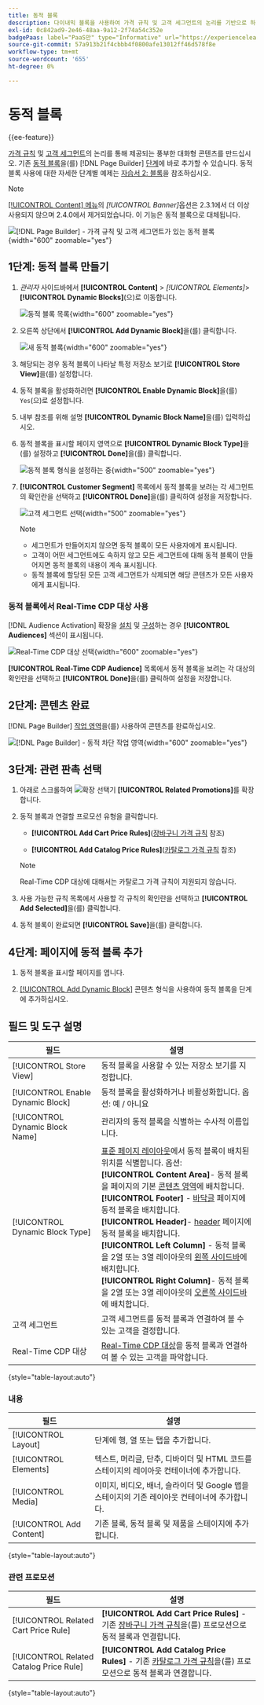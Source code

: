 ```yaml
---
title: 동적 블록
description: 다이내믹 블록을 사용하여 가격 규칙 및 고객 세그먼트의 논리를 기반으로 하는 풍부한 대화형 컨텐츠를 생성합니다.
exl-id: 0c842ad9-2e46-48aa-9a12-2f74a54c352e
badgePaas: label="PaaS만" type="Informative" url="https://experienceleague.adobe.com/en/docs/commerce/user-guides/product-solutions" tooltip="Adobe Commerce 온 클라우드 프로젝트(Adobe 관리 PaaS 인프라) 및 온프레미스 프로젝트에만 적용됩니다."
source-git-commit: 57a913b21f4cbbb4f0800afe13012ff46d578f8e
workflow-type: tm+mt
source-wordcount: '655'
ht-degree: 0%

---
```


# 동적 블록

{{ee-feature}}

[가격 규칙](../merchandising-promotions/introduction.md#price-rules) 및 [고객 세그먼트](../customers/customer-segments.md)의 논리를 통해 제공되는 풍부한 대화형 콘텐츠를 만드십시오. 기존 [동적 블록](../page-builder/dynamic-block.md)을(를) [!DNL Page Builder] [단계](../page-builder/workspace.md)에 바로 추가할 수 있습니다. 동적 블록 사용에 대한 자세한 단계별 예제는 [자습서 2: 블록](../page-builder/2-blocks.md)을 참조하십시오.

>[!NOTE]
>
>[[!UICONTROL Content] 메뉴](content-menu.md)의 _[!UICONTROL Banner]_&#x200B;옵션은 2.3.1에서 더 이상 사용되지 않으며 2.4.0에서 제거되었습니다. 이 기능은 동적 블록으로 대체됩니다.

![[!DNL Page Builder] - 가격 규칙 및 고객 세그먼트가 있는 동적 블록](../page-builder/assets/pb-tutorial2-dynamic-block-storefront.png){width="600" zoomable="yes"}

## 1단계: 동적 블록 만들기

1. _관리자_ 사이드바에서 **[!UICONTROL Content]** > _[!UICONTROL Elements]_>**[!UICONTROL Dynamic Blocks]**(으)로 이동합니다.

   ![동적 블록 목록](../page-builder/assets/pb-tutorial2-block-dynamic-add.png){width="600" zoomable="yes"}

1. 오른쪽 상단에서 **[!UICONTROL Add Dynamic Block]**&#x200B;을(를) 클릭합니다.

   ![새 동적 블록](../page-builder/assets/pb-tutorial2-block-dynamic-new.png){width="600" zoomable="yes"}

1. 해당되는 경우 동적 블록이 나타날 특정 저장소 보기로 **[!UICONTROL Store View]**&#x200B;을(를) 설정합니다.

1. 동적 블록을 활성화하려면 **[!UICONTROL Enable Dynamic Block]**&#x200B;을(를) `Yes`(으)로 설정합니다.

1. 내부 참조를 위해 설명 **[!UICONTROL Dynamic Block Name]**&#x200B;을(를) 입력하십시오.

1. 동적 블록을 표시할 페이지 영역으로 **[!UICONTROL Dynamic Block Type]**&#x200B;을(를) 설정하고 **[!UICONTROL Done]**&#x200B;을(를) 클릭합니다.

   ![동적 블록 형식을 설정하는 중](../page-builder/assets/pb-dynamic-block-type.png){width="500" zoomable="yes"}

1. **[!UICONTROL Customer Segment]** 목록에서 동적 블록을 보려는 각 세그먼트의 확인란을 선택하고 **[!UICONTROL Done]**&#x200B;을(를) 클릭하여 설정을 저장합니다.

   ![고객 세그먼트 선택](../page-builder/assets/pb-dynamic-block-customer-segment.png){width="500" zoomable="yes"}

   >[!NOTE]
   >
   >- 세그먼트가 만들어지지 않으면 동적 블록이 모든 사용자에게 표시됩니다.
   >- 고객이 어떤 세그먼트에도 속하지 않고 모든 세그먼트에 대해 동적 블록이 만들어지면 동적 블록의 내용이 계속 표시됩니다.
   >- 동적 블록에 할당된 모든 고객 세그먼트가 삭제되면 해당 콘텐츠가 모든 사용자에게 표시됩니다.

### 동적 블록에서 Real-Time CDP 대상 사용

[!DNL Audience Activation] 확장을 [설치](../customers/audience-activation.md#install-the-extension) 및 [구성](../customers/audience-activation.md#configure-the-extension)하는 경우 **[!UICONTROL Audiences]** 섹션이 표시됩니다.

![Real-Time CDP 대상 선택](./assets/dynamic-block-rtcdp.png){width="600" zoomable="yes"}

**[!UICONTROL Real-Time CDP Audience]** 목록에서 동적 블록을 보려는 각 대상의 확인란을 선택하고 **[!UICONTROL Done]**&#x200B;을(를) 클릭하여 설정을 저장합니다.

## 2단계: 콘텐츠 완료

[!DNL Page Builder] [작업 영역](../page-builder/workspace.md)을(를) 사용하여 콘텐츠를 완료하십시오.

![[!DNL Page Builder] - 동적 차단 작업 영역](../page-builder/assets/pb-dynamic-block-workspace.png){width="600" zoomable="yes"}

## 3단계: 관련 판촉 선택

1. 아래로 스크롤하여 ![확장 선택기](../assets/icon-display-expand.png) **[!UICONTROL Related Promotions]**&#x200B;를 확장합니다.

1. 동적 블록과 연결할 프로모션 유형을 클릭합니다.

   - **[!UICONTROL Add Cart Price Rules]**([장바구니 가격 규칙](../merchandising-promotions/price-rules-cart.md) 참조)

   - **[!UICONTROL Add Catalog Price Rules]**([카탈로그 가격 규칙](../merchandising-promotions/price-rules-catalog.md) 참조)

   >[!NOTE]
   >
   >Real-Time CDP 대상에 대해서는 카탈로그 가격 규칙이 지원되지 않습니다.

1. 사용 가능한 규칙 목록에서 사용할 각 규칙의 확인란을 선택하고 **[!UICONTROL Add Selected]**&#x200B;을(를) 클릭합니다.

1. 동적 블록이 완료되면 **[!UICONTROL Save]**&#x200B;을(를) 클릭합니다.

## 4단계: 페이지에 동적 블록 추가

1. 동적 블록을 표시할 페이지를 엽니다.

1. [[!UICONTROL Add Dynamic Block]](../page-builder/dynamic-block.md) 콘텐츠 형식을 사용하여 동적 블록을 단계에 추가하십시오.

## 필드 및 도구 설명

| 필드 | 설명 |
|--- |--- |
| [!UICONTROL Store View] | 동적 블록을 사용할 수 있는 저장소 보기를 지정합니다. |
| [!UICONTROL Enable Dynamic Block] | 동적 블록을 활성화하거나 비활성화합니다. 옵션: 예 / 아니요 |
| [!UICONTROL Dynamic Block Name] | 관리자의 동적 블록을 식별하는 수사적 이름입니다. |
| [!UICONTROL Dynamic Block Type] | [표준 페이지 레이아웃](layout-updates.md)에서 동적 블록이 배치된 위치를 식별합니다. 옵션: <br/>**[!UICONTROL Content Area]**- 동적 블록을 페이지의 기본 [콘텐츠 영역](layout-updates.md)에 배치합니다.<br/>**[!UICONTROL Footer]** - [바닥글](page-setup.md#footer) 페이지에 동적 블록을 배치합니다. <br/>**[!UICONTROL Header]**- [header](page-setup.md#header) 페이지에 동적 블록을 배치합니다.<br/>**[!UICONTROL Left Column]** - 동적 블록을 2열 또는 3열 레이아웃의 [왼쪽 사이드바](page-layout.md#standard-page-layouts)에 배치합니다. <br/>**[!UICONTROL Right Column]**- 동적 블록을 2열 또는 3열 레이아웃의 [오른쪽 사이드바](page-layout.md#standard-page-layouts)에 배치합니다. |
| 고객 세그먼트 | 고객 세그먼트를 동적 블록과 연결하여 볼 수 있는 고객을 결정합니다. |
| Real-Time CDP 대상 | [Real-Time CDP 대상](../customers/audience-activation.md)을 동적 블록과 연결하여 볼 수 있는 고객을 파악합니다. |

{style="table-layout:auto"}

### 내용

| 필드 | 설명 |
|--- |--- |
| [!UICONTROL Layout] | 단계에 행, 열 또는 탭을 추가합니다. |
| [!UICONTROL Elements] | 텍스트, 머리글, 단추, 디바이더 및 HTML 코드를 스테이지의 레이아웃 컨테이너에 추가합니다. |
| [!UICONTROL Media] | 이미지, 비디오, 배너, 슬라이더 및 Google 맵을 스테이지의 기존 레이아웃 컨테이너에 추가합니다. |
| [!UICONTROL Add Content] | 기존 블록, 동적 블록 및 제품을 스테이지에 추가합니다. |

{style="table-layout:auto"}

### 관련 프로모션

| 필드 | 설명 |
|--- |--- |
| [!UICONTROL Related Cart Price Rule] | **[!UICONTROL Add Cart Price Rules]** - 기존 [장바구니 가격 규칙](../merchandising-promotions/price-rules-cart.md)을(를) 프로모션으로 동적 블록과 연결합니다. |
| [!UICONTROL Related Catalog Price Rule] | **[!UICONTROL Add Catalog Price Rules]** - 기존 [카탈로그 가격 규칙](../merchandising-promotions/price-rules-catalog.md)을(를) 프로모션으로 동적 블록과 연결합니다. |

{style="table-layout:auto"}
